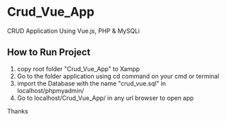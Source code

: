 # Crud_Vue_App
CRUD Application Using Vue.js, PHP &amp; MySQLi 
## How to Run Project

<ol>
  <li>copy root folder "Crud_Vue_App" to Xampp</li>
  <li>Go to the folder application using cd command on your cmd or terminal</l>
<li>import the Database with the name "crud_vue.sql" in localhost/phpmyadmin/</li>
<li>Go to localhost/Crud_Vue_App/ in any url browser to open app</li>
</ol>

Thanks
